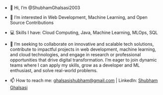 - 👋 Hi, I’m @ShubhamGhalsasi2003  
- 👀 I’m interested in Web Development, Machine Learning, and Open Source Contributions  
- 💻 Skills I have: Cloud Computing, Java, Machine Learning, MLOps, SQL  
- 💞️ I’m seeking to collaborate on innovative and scalable tech solutions, contribute to impactful projects in web development, machine learning, and cloud technologies, and engage in research or professional opportunities that drive digital transformation. I’m eager to join dynamic teams where I can apply my skills, grow as a developer and ML enthusiast, and solve real-world problems.

- 📫 How to reach me: ghalsasishubham@gmail.com | LinkedIn: [Shubham Ghalsasi](https://www.linkedin.com/in/shubham-ghalsasi-a68a79278)

